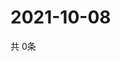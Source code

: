 # 2021-10-08
  共 0条

  <!-- BEGIN -->
  <!-- 最后更新时间Fri Oct 08 2021 09:03:12 GMT+0000 (Coordinated Universal Time) -->
  
  <!-- END -->
  
  